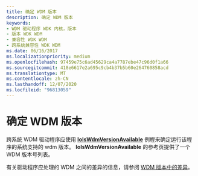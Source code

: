 ```yaml
---
title: 确定 WDM 版本
description: 确定 WDM 版本
keywords:
- WDM 驱动程序 WDK 内核，版本
- 版本 WDK WDM
- 兼容性 WDK WDM
- 跨系统兼容性 WDK WDM
ms.date: 06/16/2017
ms.localizationpriority: medium
ms.openlocfilehash: 97459e75c6ad45629ca4a7787ebe47c96d0f1a66
ms.sourcegitcommit: 418e6617e2a695c9cb4b37b5b60e264760858acd
ms.translationtype: MT
ms.contentlocale: zh-CN
ms.lasthandoff: 12/07/2020
ms.locfileid: "96813059"
---
```

# <a name="determining-the-wdm-version"></a>确定 WDM 版本





跨系统 WDM 驱动程序应使用 [**IoIsWdmVersionAvailable**](/windows-hardware/drivers/ddi/wdm/nf-wdm-ioiswdmversionavailable) 例程来确定运行该程序的系统支持的 wdm 版本。 **IoIsWdmVersionAvailable** 的参考页提供了一个 WDM 版本号列表。

有关驱动程序应处理的 WDM 之间的差异的信息，请参阅 [WDM 版本中的差异](differences-in-wdm-versions.md)。

 

